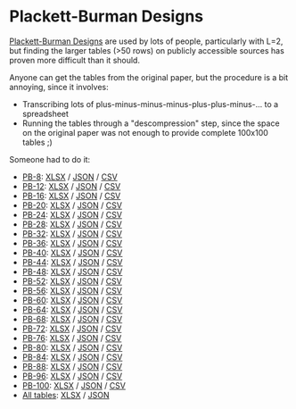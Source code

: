 # Plackett-Burman Designs

[Plackett-Burman Designs](Plackett-Burman-1946.pdf) are used by lots of people, particularly with L=2, but finding the larger tables (>50 rows) on publicly accessible sources has proven more difficult than it should.

Anyone can get the tables from the original paper, but the procedure is a bit annoying, since it involves:
- Transcribing lots of plus-minus-minus-minus-plus-plus-minus-... to a spreadsheet
- Running the tables through a "descompression" step, since the space on the original paper was not enough to provide complete 100x100 tables ;)

Someone had to do it:
- [PB-8](tables/placket-burman-8.md): [XLSX](tables/placket-burman-8.xlsx) / [JSON](tables/placket-burman-8.json) / [CSV](tables/placket-burman-8.csv)
- [PB-12](tables/placket-burman-12.md): [XLSX](tables/placket-burman-12.xlsx) / [JSON](tables/placket-burman-12.json) / [CSV](tables/placket-burman-12.csv)
- [PB-16](tables/placket-burman-16.md): [XLSX](tables/placket-burman-16.xlsx) / [JSON](tables/placket-burman-16.json) / [CSV](tables/placket-burman-16.csv)
- [PB-20](tables/placket-burman-20.md): [XLSX](tables/placket-burman-20.xlsx) / [JSON](tables/placket-burman-20.json) / [CSV](tables/placket-burman-20.csv)
- [PB-24](tables/placket-burman-24.md): [XLSX](tables/placket-burman-24.xlsx) / [JSON](tables/placket-burman-24.json) / [CSV](tables/placket-burman-24.csv)
- [PB-28](tables/placket-burman-28.md): [XLSX](tables/placket-burman-28.xlsx) / [JSON](tables/placket-burman-28.json) / [CSV](tables/placket-burman-28.csv)
- [PB-32](tables/placket-burman-32.md): [XLSX](tables/placket-burman-32.xlsx) / [JSON](tables/placket-burman-32.json) / [CSV](tables/placket-burman-32.csv)
- [PB-36](tables/placket-burman-36.md): [XLSX](tables/placket-burman-36.xlsx) / [JSON](tables/placket-burman-36.json) / [CSV](tables/placket-burman-36.csv)
- [PB-40](tables/placket-burman-40.md): [XLSX](tables/placket-burman-40.xlsx) / [JSON](tables/placket-burman-40.json) / [CSV](tables/placket-burman-40.csv)
- [PB-44](tables/placket-burman-44.md): [XLSX](tables/placket-burman-44.xlsx) / [JSON](tables/placket-burman-44.json) / [CSV](tables/placket-burman-44.csv)
- [PB-48](tables/placket-burman-48.md): [XLSX](tables/placket-burman-48.xlsx) / [JSON](tables/placket-burman-48.json) / [CSV](tables/placket-burman-48.csv)
- [PB-52](tables/placket-burman-52.md): [XLSX](tables/placket-burman-52.xlsx) / [JSON](tables/placket-burman-52.json) / [CSV](tables/placket-burman-52.csv)
- [PB-56](tables/placket-burman-56.md): [XLSX](tables/placket-burman-56.xlsx) / [JSON](tables/placket-burman-56.json) / [CSV](tables/placket-burman-56.csv)
- [PB-60](tables/placket-burman-60.md): [XLSX](tables/placket-burman-60.xlsx) / [JSON](tables/placket-burman-60.json) / [CSV](tables/placket-burman-60.csv)
- [PB-64](tables/placket-burman-64.md): [XLSX](tables/placket-burman-64.xlsx) / [JSON](tables/placket-burman-64.json) / [CSV](tables/placket-burman-64.csv)
- [PB-68](tables/placket-burman-68.md): [XLSX](tables/placket-burman-68.xlsx) / [JSON](tables/placket-burman-68.json) / [CSV](tables/placket-burman-68.csv)
- [PB-72](tables/placket-burman-72.md): [XLSX](tables/placket-burman-72.xlsx) / [JSON](tables/placket-burman-72.json) / [CSV](tables/placket-burman-72.csv)
- [PB-76](tables/placket-burman-76.md): [XLSX](tables/placket-burman-76.xlsx) / [JSON](tables/placket-burman-76.json) / [CSV](tables/placket-burman-76.csv)
- [PB-80](tables/placket-burman-80.md): [XLSX](tables/placket-burman-80.xlsx) / [JSON](tables/placket-burman-80.json) / [CSV](tables/placket-burman-80.csv)
- [PB-84](tables/placket-burman-84.md): [XLSX](tables/placket-burman-84.xlsx) / [JSON](tables/placket-burman-84.json) / [CSV](tables/placket-burman-84.csv)
- [PB-88](tables/placket-burman-88.md): [XLSX](tables/placket-burman-88.xlsx) / [JSON](tables/placket-burman-88.json) / [CSV](tables/placket-burman-88.csv)
- [PB-96](tables/placket-burman-96.md): [XLSX](tables/placket-burman-96.xlsx) / [JSON](tables/placket-burman-96.json) / [CSV](tables/placket-burman-96.csv)
- [PB-100](tables/placket-burman-100.md): [XLSX](tables/placket-burman-100.xlsx) / [JSON](tables/placket-burman-100.json) / [CSV](tables/placket-burman-100.csv)
- [All tables](tables/placket-burman-all.md): [XLSX](tables/placket-burman-all.xlsx) / [JSON](tables/placket-burman-all.json)
